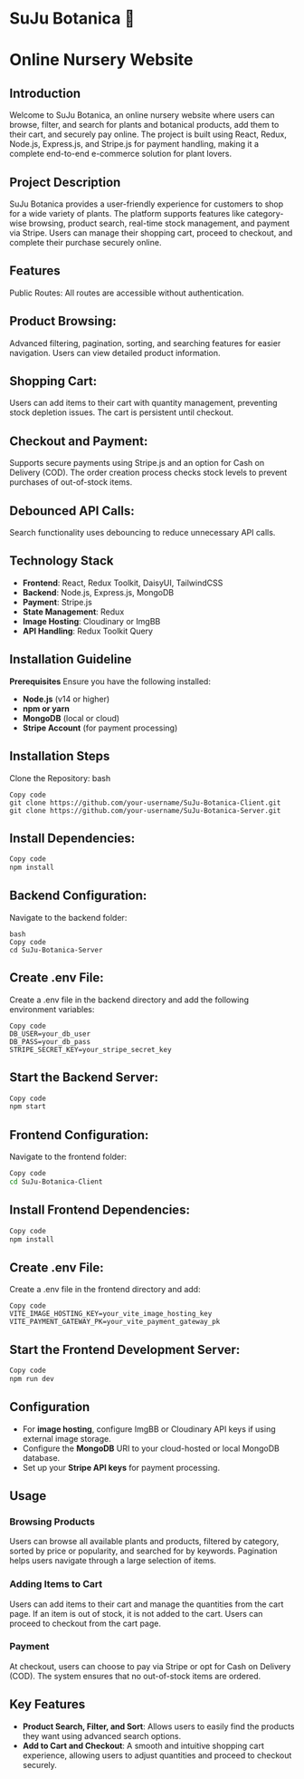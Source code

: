 # SuJu Botanica 🌱
# Online Nursery Website

## Introduction
Welcome to SuJu Botanica, an online nursery website where users can browse, filter, and search for plants and botanical products, add them to their cart, and securely pay online. The project is built using React, Redux, Node.js, Express.js, and Stripe.js for payment handling, making it a complete end-to-end e-commerce solution for plant lovers.

## Project Description
SuJu Botanica provides a user-friendly experience for customers to shop for a wide variety of plants. The platform supports features like category-wise browsing, product search, real-time stock management, and payment via Stripe. Users can manage their shopping cart, proceed to checkout, and complete their purchase securely online.

## Features
Public Routes:
All routes are accessible without authentication.

## Product Browsing:
Advanced filtering, pagination, sorting, and searching features for easier navigation. Users can view detailed product information.

## Shopping Cart:
Users can add items to their cart with quantity management, preventing stock depletion issues. The cart is persistent until checkout.

## Checkout and Payment:
Supports secure payments using Stripe.js and an option for Cash on Delivery (COD). The order creation process checks stock levels to prevent purchases of out-of-stock items.

## Debounced API Calls:
Search functionality uses debouncing to reduce unnecessary API calls.

## Technology Stack
- **Frontend**: React, Redux Toolkit, DaisyUI, TailwindCSS
- **Backend**: Node.js, Express.js, MongoDB
- **Payment**: Stripe.js
- **State Management**: Redux
- **Image Hosting**: Cloudinary or ImgBB
- **API Handling**: Redux Toolkit Query
  
## Installation Guideline
**Prerequisites**
Ensure you have the following installed:

- **Node.js** (v14 or higher)
- **npm or yarn**
- **MongoDB** (local or cloud)
- **Stripe Account** (for payment processing)

## Installation Steps
Clone the Repository:
bash
```
Copy code
git clone https://github.com/your-username/SuJu-Botanica-Client.git
git clone https://github.com/your-username/SuJu-Botanica-Server.git
```

## Install Dependencies:
```bash
Copy code
npm install
```
## Backend Configuration:
Navigate to the backend folder:
```
bash
Copy code
cd SuJu-Botanica-Server
```

## Create .env File:
Create a .env file in the backend directory and add the following environment variables:
```plaintext
Copy code
DB_USER=your_db_user
DB_PASS=your_db_pass
STRIPE_SECRET_KEY=your_stripe_secret_key
```

## Start the Backend Server:
```bash
Copy code
npm start
```

## Frontend Configuration:
Navigate to the frontend folder:
```bash
Copy code
cd SuJu-Botanica-Client
```
## Install Frontend Dependencies:
```bash
Copy code
npm install
```

## Create .env File:
Create a .env file in the frontend directory and add:
```plaintext
Copy code
VITE_IMAGE_HOSTING_KEY=your_vite_image_hosting_key
VITE_PAYMENT_GATEWAY_PK=your_vite_payment_gateway_pk
```
## Start the Frontend Development Server:
```bash
Copy code
npm run dev
```
## Configuration
- For **image hosting**, configure ImgBB or Cloudinary API keys if using external image storage.
- Configure the **MongoDB** URI to your cloud-hosted or local MongoDB database.
- Set up your **Stripe API keys** for payment processing.

## Usage

### Browsing Products
Users can browse all available plants and products, filtered by category, sorted by price or popularity, and searched for by keywords. Pagination helps users navigate through a large selection of items.

### Adding Items to Cart
Users can add items to their cart and manage the quantities from the cart page. If an item is out of stock, it is not added to the cart. Users can proceed to checkout from the cart page.

### Payment
At checkout, users can choose to pay via Stripe or opt for Cash on Delivery (COD). The system ensures that no out-of-stock items are ordered.

## Key Features
- **Product Search, Filter, and Sort**: Allows users to easily find the products they want using advanced search options.
- **Add to Cart and Checkout**: A smooth and intuitive shopping cart experience, allowing users to adjust quantities and proceed to checkout securely.
